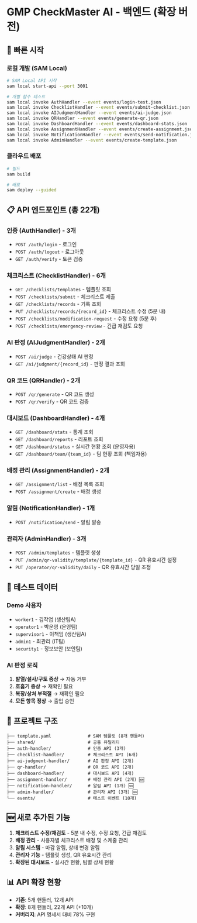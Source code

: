 # GMP CheckMaster AI - 백엔드 (확장 버전)

## 🚀 빠른 시작

### 로컬 개발 (SAM Local)
```bash
# SAM Local API 시작
sam local start-api --port 3001

# 개별 함수 테스트
sam local invoke AuthHandler --event events/login-test.json
sam local invoke ChecklistHandler --event events/submit-checklist.json
sam local invoke AIJudgmentHandler --event events/ai-judge.json
sam local invoke QRHandler --event events/generate-qr.json
sam local invoke DashboardHandler --event events/dashboard-stats.json
sam local invoke AssignmentHandler --event events/create-assignment.json
sam local invoke NotificationHandler --event events/send-notification.json
sam local invoke AdminHandler --event events/create-template.json
```

### 클라우드 배포
```bash
# 빌드
sam build

# 배포
sam deploy --guided
```

## 📋 API 엔드포인트 (총 22개)

### 인증 (AuthHandler) - 3개
- `POST /auth/login` - 로그인
- `POST /auth/logout` - 로그아웃
- `GET /auth/verify` - 토큰 검증

### 체크리스트 (ChecklistHandler) - 6개  
- `GET /checklists/templates` - 템플릿 조회
- `POST /checklists/submit` - 체크리스트 제출
- `GET /checklists/records` - 기록 조회
- `PUT /checklists/records/{record_id}` - 체크리스트 수정 (5분 내)
- `POST /checklists/modification-request` - 수정 요청 (5분 후)
- `POST /checklists/emergency-review` - 긴급 재검토 요청

### AI 판정 (AIJudgmentHandler) - 2개
- `POST /ai/judge` - 건강상태 AI 판정
- `GET /ai/judgment/{record_id}` - 판정 결과 조회

### QR 코드 (QRHandler) - 2개
- `POST /qr/generate` - QR 코드 생성
- `POST /qr/verify` - QR 코드 검증

### 대시보드 (DashboardHandler) - 4개
- `GET /dashboard/stats` - 통계 조회
- `GET /dashboard/reports` - 리포트 조회
- `GET /dashboard/status` - 실시간 현황 조회 (운영자용)
- `GET /dashboard/team/{team_id}` - 팀 현황 조회 (책임자용)

### 배정 관리 (AssignmentHandler) - 2개
- `GET /assignment/list` - 배정 목록 조회
- `POST /assignment/create` - 배정 생성

### 알림 (NotificationHandler) - 1개
- `POST /notification/send` - 알림 발송

### 관리자 (AdminHandler) - 3개
- `POST /admin/templates` - 템플릿 생성
- `PUT /admin/qr-validity/template/{template_id}` - QR 유효시간 설정
- `PUT /operator/qr-validity/daily` - QR 유효시간 당일 조정

## 🧪 테스트 데이터

### Demo 사용자
- `worker1` - 김작업 (생산팀A)
- `operator1` - 박운영 (운영팀)
- `supervisor1` - 이책임 (생산팀A)
- `admin1` - 최관리 (IT팀)
- `security1` - 정보보안 (보안팀)

### AI 판정 로직
1. **발열/설사/구토 증상** → 자동 거부
2. **호흡기 증상** → 재확인 필요
3. **복장/상처 부적절** → 재확인 필요
4. **모든 항목 정상** → 출입 승인

## 📁 프로젝트 구조
```
├── template.yaml              # SAM 템플릿 (8개 핸들러)
├── shared/                    # 공통 유틸리티
├── auth-handler/              # 인증 API (3개)
├── checklist-handler/         # 체크리스트 API (6개)
├── ai-judgment-handler/       # AI 판정 API (2개)
├── qr-handler/                # QR 코드 API (2개)
├── dashboard-handler/         # 대시보드 API (4개)
├── assignment-handler/        # 배정 관리 API (2개) 🆕
├── notification-handler/      # 알림 API (1개) 🆕
├── admin-handler/             # 관리자 API (3개) 🆕
└── events/                    # 테스트 이벤트 (10개)
```

## 🆕 새로 추가된 기능
1. **체크리스트 수정/재검토** - 5분 내 수정, 수정 요청, 긴급 재검토
2. **배정 관리** - 사용자별 체크리스트 배정 및 스케줄 관리
3. **알림 시스템** - 마감 알림, 상태 변경 알림
4. **관리자 기능** - 템플릿 생성, QR 유효시간 관리
5. **확장된 대시보드** - 실시간 현황, 팀별 상세 현황

## 📊 API 확장 현황
- **기존**: 5개 핸들러, 12개 API
- **확장**: 8개 핸들러, 22개 API (+10개)
- **커버리지**: API 명세서 대비 78% 구현
